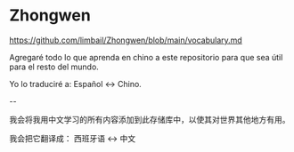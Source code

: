 # Zhongwen

https://github.com/limbail/Zhongwen/blob/main/vocabulary.md

Agregaré todo lo que aprenda en chino a este repositorio para que sea útil para el resto del mundo.

Yo lo traduciré a:
Español <-> Chino.


--


我会将我用中文学习的所有内容添加到此存储库中，以使其对世界其他地方有用。

我会把它翻译成：
西班牙语 <-> 中文


